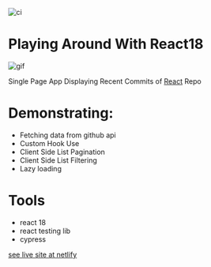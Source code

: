 ![ci](https://github.com/shootermv/fb-paginated-commits-react18/actions/workflows/node.js.yml/badge.svg)
# Playing Around With React18

![gif](./commits.gif)

Single Page App Displaying Recent Commits of [React](https://reactjs.org) Repo

# Demonstrating:

- Fetching data from github api
- Custom Hook Use
- Client Side List Pagination
- Client Side List Filtering
- Lazy loading 

# Tools
- react 18
- react testing lib
- cypress

[see live site at netlify](https://csb-rh0ycs.netlify.app)

